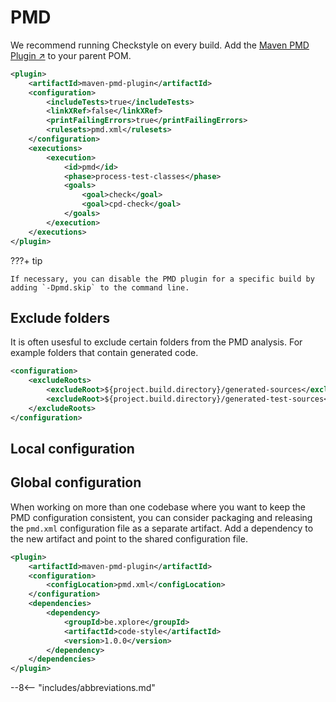 # PMD

We recommend running Checkstyle on every build.
Add the [Maven PMD Plugin ↗](https://maven.apache.org/plugins/maven-pmd-plugin/) to your parent POM.

``` xml linenums="1"
<plugin>
    <artifactId>maven-pmd-plugin</artifactId>
    <configuration>
        <includeTests>true</includeTests>
        <linkXRef>false</linkXRef>
        <printFailingErrors>true</printFailingErrors>
        <rulesets>pmd.xml</rulesets>
    </configuration>
    <executions>
        <execution>
            <id>pmd</id>
            <phase>process-test-classes</phase>
            <goals>
                <goal>check</goal>
                <goal>cpd-check</goal>
            </goals>
        </execution>
    </executions>
</plugin>
```

???+ tip

    If necessary, you can disable the PMD plugin for a specific build by adding `-Dpmd.skip` to the command line.

## Exclude folders

It is often usesful to exclude certain folders from the PMD analysis.
For example folders that contain generated code.

``` xml linenums="1"
<configuration>
    <excludeRoots>
        <excludeRoot>${project.build.directory}/generated-sources</excludeRoot>
        <excludeRoot>${project.build.directory}/generated-test-sources</excludeRoot>
    </excludeRoots>
</configuration>
```

## Local configuration

## Global configuration

When working on more than one codebase where you want to keep the PMD configuration consistent, you can consider packaging and releasing the `pmd.xml` configuration file as a separate artifact.
Add a dependency to the new artifact and point to the shared configuration file.

``` xml linenums="1" title="pom.xml"
<plugin>
    <artifactId>maven-pmd-plugin</artifactId>
    <configuration>
        <configLocation>pmd.xml</configLocation>
    </configuration>
    <dependencies>
        <dependency>
            <groupId>be.xplore</groupId>
            <artifactId>code-style</artifactId>
            <version>1.0.0</version>
        </dependency>
    </dependencies>
</plugin>
```

--8<-- "includes/abbreviations.md"